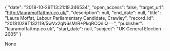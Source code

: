 {
  "date": "2018-10-29T13:21:19.346534", 
  "open_access": false, 
  "target_url": "http://lauramoffattmp.co.uk/", 
  "description": null, 
  "end_date": null, 
  "title": "Laura Moffat, Labour Parliamentary Candidate, Crawley", 
  "record_id": "20181029T132119/5wVx2qN6sM/R+PkqRCQniQ==", 
  "publisher": "lauramoffattmp.co.uk", 
  "start_date": null, 
  "subject": "UK General Election 2005"
}

None
